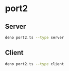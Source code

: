 # port2

## Server

```sh
deno port2.ts --type server
```

## Client

```sh
deno port2.ts --type client
```
